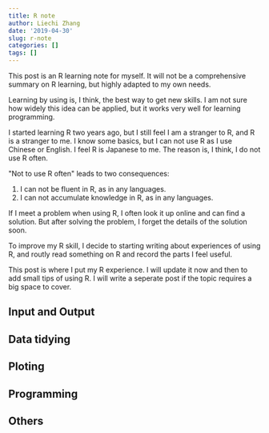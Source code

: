 ```yaml
---
title: R note
author: Liechi Zhang
date: '2019-04-30'
slug: r-note
categories: []
tags: []
---
```

This post is an R learning note for myself. It will not be a comprehensive summary on R learning, but highly adapted to my own needs.   

Learning by using is, I think, the best way to get new skills. I am not sure how widely this idea can be applied, but it works very well for learning programming.  

I started learning R two years ago, but I still feel I am a stranger to R, and R is a stranger to me. I know some basics, but I can not use R as I use Chinese or English. I feel R is Japanese to me. The reason is, I think, I do not use R often.  

"Not to use R often" leads to two consequences:  

1. I can not be fluent in R, as in any languages.
2. I can not accumulate knowledge in R, as in any languages.

If I meet a problem when using R, I often look it up online and can find a solution. But after solving the problem, I forget the details of the solution soon.   

To improve my R skill, I decide to starting writing about experiences of using R, and routly read something on R and record the parts I feel useful.   

This post is where I put my R experience. I will update it now and then to add small tips of using R. I will write a seperate post if the topic requires a big space to cover.   

## Input and Output 

## Data tidying  

## Ploting

## Programming   

## Others






